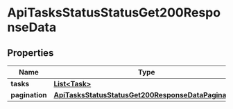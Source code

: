 

# ApiTasksStatusStatusGet200ResponseData


## Properties

| Name | Type | Description | Notes |
|------------ | ------------- | ------------- | -------------|
|**tasks** | [**List&lt;Task&gt;**](Task.md) |  |  [optional] |
|**pagination** | [**ApiTasksStatusStatusGet200ResponseDataPagination**](ApiTasksStatusStatusGet200ResponseDataPagination.md) |  |  [optional] |



